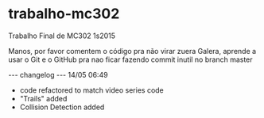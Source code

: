 ﻿# trabalho-mc302
Trabalho Final de MC302 1s2015

Manos, por favor comentem o código pra não virar zuera
Galera, aprende a usar o Git e o GitHub pra nao ficar fazendo 
commit inutil no branch master

--- changelog ---
14/05 06:49
- code refactored to match video series code
- "Trails" added
- Collision Detection added
